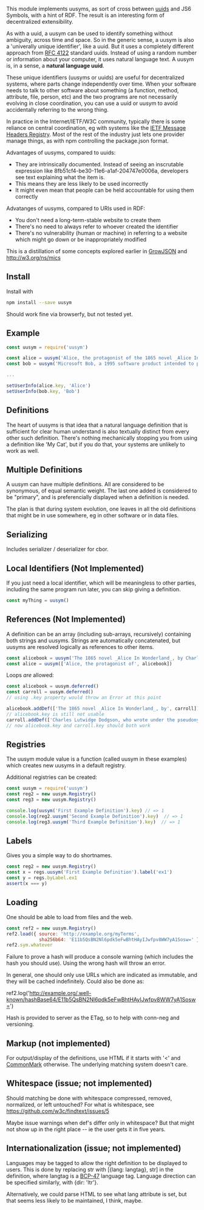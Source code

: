 This module implements uusyms, as sort of cross between [uuids](https://en.wikipedia.org/wiki/Universally_unique_identifier) and JS6 Symbols, with a hint of RDF.  The result is an interesting form of decentralized extensibility.

As with a uuid, a uusym can be used to identify something without ambiguity, across time and space.  So in the generic sense, a uusym is also a 'univerally unique identifier', like a uuid.  But it uses a completely different approach from [RFC 4122](https://tools.ietf.org/html/rfc4122) standard uuids.  Instead of using a random number or information about your computer, it uses natural language text.    A uusym is, in a sense, a **natural language uuid**.

These unique identifiers (uusyms or uuids) are useful for decentralized systems, where parts change independently over time. When your software needs to talk to other software about something (a function, method, attribute, file, person, etc) and the two programs are not necessarily evolving in close coordination, you can use a uuid or uusym to avoid accidentally referring to the wrong thing.

In practice in the Internet/IETF/W3C community, typically there is some reliance on central coordination, eg with systems like the [IETF Message Headers Registry](http://www.iana.org/assignments/message-headers/message-headers.xhtml).   Most of the rest of the industry just lets one provider manage things, as with npm controlling the package.json format.

Advantages of uusyms, compared to uuids:

* They are intrinsically documented.  Instead of seeing an inscrutable expression like 8fb51cf4-be30-11e6-a1af-204747e0006a, developers see text explaining what the item is.
* This means they are less likely to be used incorrectly
* It might even mean that people can be held accountable for using them correctly

Advatanges of uusyms, compared to URIs used in RDF:

* You don't need a long-term-stable website to create them
* There's no need to always refer to whoever created the identifier
* There's no vulnerability (human or machine) in referring to a website which might go down or be inappropriately modified


This is a distillation of some concepts explored earlier in [GrowJSON](https://decentralyze.com/2014/06/30/growjson/) and http://w3.org/ns/mics

## Install

Install with
```sh
npm install --save uusym
```

Should work fine via browserfy, but not tested yet.

## Example


```js
const uusym = require('uusym')

const alice = uusym('Alice, the protagonist of the 1865 novel _Alice In Wonderland_, by Lewis Carroll.')
const bob = uusym('Microsoft Bob, a 1995 software product intended to provide a more user-friendly interface to Microsoft Windows.')

...

setUserInfo(alice.key, 'Alice')
setUserInfo(bob.key, 'Bob')
```

## Definitions

The heart of uusyms is that idea that a natural language definition
that is sufficient for clear human understand is also textually
distinct from every other such definition.  There's nothing
mechanically stopping you from using a definition like 'My Cat', but
if you do that, your systems are unlikely to work as well.

## Multiple Definitions

A uusym can have multiple definitions.  All are considered to be
synonymous, of equal semantic weight.  The last one added is
considered to be "primary", and is preferencially displayed when a
definition is needed.

The plan is that during system evolution, one leaves in all the old
definitions that might be in use somewhere, eg in other software or in
data files.

## Serializing

Includes serializer / deserializer for cbor.

## Local Identifiers (Not Implemented)

If you just need a local identifier, which will be meaningless to
other parties, including the same program run later, you can skip
giving a definition.


```js
const myThing = uusym()
```

## References (Not Implemented)

A definition can be an array (including sub-arrays, recursively)
containing both strings and uusyms.  Strings are automatically
concatenated, but uusyms are resolved logically as references to other
items.

```js
const alicebook = uusym('The 1865 novel _Alice In Wonderland_, by Charles Lutwidge Dodgson, writing under the pseudonym Lewis Carroll')
const alice = uusym(['Alice, the protagonist of', alicebook])
```

Loops _are_ allowed:


```js
const alicebook = uusym.deferred()
const carroll = uusym.deferred()
// using .key property would throw an Error at this point

alicebook.addDef(['The 1865 novel _Alice In Wonderland_, by', carroll])
// alicebook.key is still not usable
carroll.addDef(['Charles Lutwidge Dodgson, who wrote under the pseudonym Lewis Carroll, famous author of', alicebook])
// now alicebook.key and carroll.key should both work
```

## Registries

The uusym module value is a function (called uusym in these examples)
which creates new uusyms in a default registry.

Additional registries can be created:

```js
const uusym = require('uusym')
const reg2 = new uusym.Registry()
const reg3 = new uusym.Registry()

console.log(uusym('First Example Definition').key) // => 1
console.log(reg2.uusym('Second Example Definition').key)  // => 1
console.log(reg3.uusym('Third Example Definition').key)  // => 1
```

## Labels

Gives you a simple way to do shortnames.

```js
const reg2 = new uusym.Registry()
const x = regs.uusym('First Example Definition').label('ex1')
const y = regs.byLabel.ex1
assert(x === y)
```

## Loading

One should be able to load from files and the web.

```js
const ref2 = new uusym.Registry()
ref2.load({ source: 'http://example.org/myTerms',
            sha256b64: 'E11b5QsBN2Nl6pdk5eFwBhtHAyIJwfpv8WW7yA1Sosw=' })
ref2.sym.whatever  
```

Failure to prove a hash will produce a console warning (which includes the hash you should use).   Using the wrong hash will throw an error.

In general, one should only use URLs which are indicated as immutable, and they will be cached indefinitely.  Could also be done as:

ref2.log('http://example.org/.well-known/hashBase64/E11b5QsBN2Nl6pdk5eFwBhtHAyIJwfpv8WW7yA1Sosw=')

Hash is provided to server as the ETag, so to help with conn-neg and versioning.

## Markup (not implemented)

For output/display of the definitions, use HTML if it starts with '<'
and [CommonMark](http://commonmark.org/) otherwise.  The underlying matching system doesn't
care.

## Whitespace (issue; not implemented)

Should matching be done with whitespace compressed, removed,
normalized, or left untouched?  For what is whitespace, see
https://github.com/w3c/findtext/issues/5

Maybe issue warnings when def's differ only in whitespace?  But that
might not show up in the right place -- ie the user gets it in five
years.

## Internationalization (issue; not implemented)

Languages may be tagged to allow the right definition to be displayed
to users.  This is done by replacing str with [{lang: langtag}, str]
in the definition, where langtag is a [BCP-47](https://tools.ietf.org/html/bcp47) language tag.  Language
direction can be specified similarly, with {dir: 'ltr'}.

Alternatively, we could parse HTML to see what lang attribute is set,
but that seems less likely to be maintained, I think, maybe.


[uuid]: https://en.wikipedia.org/wiki/Universally_unique_identifier
[RFC 4122]: https://tools.ietf.org/html/rfc4122
[1]: http://www.iana.org/assignments/message-headers/message-headers.xhtml
[GrowJSON]: https://decentralyze.com/2014/06/30/growjson/
[BCP-47]: https://tools.ietf.org/html/bcp47
[CommonMark]: http://commonmark.org/